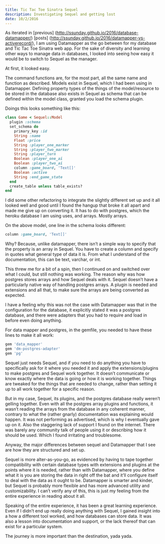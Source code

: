 ```yaml
---
title: Tic Tac Toe Sinatra Sequel
description: Investigating Sequel and getting lost
date: 10/2/2016
---
```


As iterated in [previous] (http://ssunday.github.io/2016/database-datamapper/) [posts] (http://ssunday.github.io/2016/datamapper-vs-activerecord/), I am using Datamapper as the go between for my database and Tic Tac Toe Sinatra web app. For the sake of diversity and learning other ways to manage data in databases, I looked into seeing how easy it would be to switch to Sequel as the manager.

At first, it looked easy.

The command functions are, for the most part, all the same name and function as described. Models exist in Sequel, which I had been using in Datamapper. Defining property types of the things of the model/resource to be stored in the database also exists in Sequel as schema that can be defined within the model class, granted you load the schema plugin.

Doings this looks something like this:

```ruby
class Game < Sequel::Model
  plugin :schema
  set_schema do
    primary_key :id
    String :name
    Float :price
    String :player_one_marker
    String :player_two_marker
    String :player_turn
    Boolean :player_one_ai
    Boolean :player_two_ai
    column :game_board, 'Text[]'
    Boolean :active
    String :end_game_state
  end
  create_table unless table_exists?
end
```

I did some other refactoring to integrate the slightly different set up and it all looked well and good until I found the hangup that broke it all apart and made me give up on converting it. It has to do with postgres, which the heroku database I am using uses, and arrays. Mostly arrays.

On the above model, one line in the schema looks different:

```ruby
column :game_board, 'Text[]'
```

Why? Because, unlike datamapper, there isn’t a simple way to specify that the property is an array in Sequel. You have to create a column and specify in quotes what general type of data it is. From what I understand of the documentation, this can be text, varchar, or int.

This threw me for a bit of a spin, then I continued on and switched over what I could, but still nothing was working. The reason why was how postgres stores arrays and how Sequel deals with it. Sequel doesn’t have a particularly native way of handling postgres arrays. A plugin is needed and extensions and all that, to make sure the arrays are being converted as expected.

I have a feeling why this was not the case with Datamapper was that in the configuration for the database, it explicitly stated it was a postgres database, and there were adapters that you had to require and load in before even doing anything.

For data mapper and postgres, in the gemfile, you needed to have these lines to make it all work:

```ruby
gem 'data_mapper'
gem 'dm-postgres-adapter'
gem 'pg'
```

Sequel just needs Sequel, and if you need to do anything you have to specifically ask for it where you needed it and apply the extensions/plugins to make postgres and Sequel work together. It doesn’t communicate or know exactly where the data is going or how it is working together. Things are tweaked for the things that are needed to change, rather than setting it up to all work together for a specific reason.

But in my case, Sequel, its plugins, and the postgres database really weren’t gelling together. Even with all the postgres array plugins and functions, it wasn’t reading the arrays from the database in any coherent manner, contrary to what the (rather gnarly) documentation was explaining would happen. It was not performing as advertised, which is why I eventually gave up on it. Also the staggering lack of support I found on the internet. There was barely any community talk of people using it or describing how it should be used. Which I found irritating and troublesome.

Anyway, the major differences between sequel and Datamapper that I see are how they are structured and set up.

Sequel is more alter-as-you-go, as evidenced by having to tape together compatibility with certain database types with extensions and plugins at the points where it is needed, rather than with Datamapper, where you define what it is you are storing the data in right off the bat and it’ll configure itself to deal with the data as it ought to be. Datamapper is smarter and kinder, but Sequel is probably more flexible and has more advanced utility and customizability. I can’t verify any of this, this is just my feeling from the entire experience in reading about it all.

Speaking of the entire experience, it has been a great learning experience. Even if I didn’t end up really doing anything with Sequel, I gained insight into a how a different tool worked, and how databases can store data. It was also a lesson into documentation and support, or the lack thereof that can exist for a particular system.

The journey is more important than the destination, yada yada.
